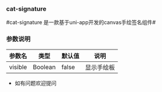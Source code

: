 ### cat-signature
#cat-signature 是一款基于uni-app开发的canvas手绘签名组件#
### 参数说明
| 参数名 | 类型 | 默认值| 说明 |
| ---- | ---- |---- |---|
| visible | Boolean | false |显示手绘板 |

+ 如有问题欢迎提问